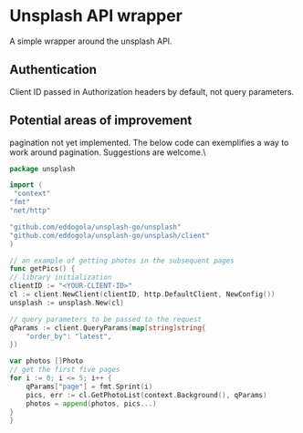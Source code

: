 # Unsplash API wrapper

A simple wrapper around the unsplash API.

## Authentication

Client ID passed in Authorization headers by default, not query parameters.

## Potential areas of improvement

pagination not yet implemented.
The below code can exemplifies a way to work around pagination. Suggestions are welcome.\

```go
package unsplash

import (
 "context"
"fmt"
"net/http"

"github.com/eddogola/unsplash-go/unsplash"
"github.com/eddogola/unsplash-go/unsplash/client"
)

// an example of getting photos in the subsequent pages
func getPics() {
// library initialization
clientID := "<YOUR-CLIENT-ID>"
cl := client.NewClient(clientID, http.DefaultClient, NewConfig())
unsplash := unsplash.New(cl)

// query parameters to be passed to the request
qParams := client.QueryParams(map[string]string{
    "order_by": "latest",
})

var photos []Photo
// get the first five pages
for i := 0; i <= 5; i++ {
    qParams["page"] = fmt.Sprint(i)
    pics, err := cl.GetPhotoList(context.Background(), qParams)
    photos = append(photos, pics...)
}
}

```
